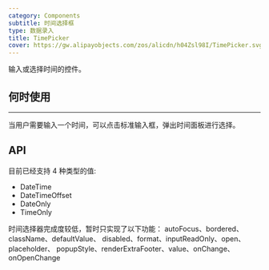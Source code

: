 ```yaml
---
category: Components
subtitle: 时间选择框
type: 数据录入
title: TimePicker
cover: https://gw.alipayobjects.com/zos/alicdn/h04Zsl98I/TimePicker.svg
---
```


输入或选择时间的控件。

## 何时使用

---

当用户需要输入一个时间，可以点击标准输入框，弹出时间面板进行选择。

## API

目前已经支持 4 种类型的值:

- DateTime
- DateTimeOffset
- DateOnly
- TimeOnly

时间选择器完成度较低，暂时只实现了以下功能：
autoFocus、bordered、className、defaultValue、
disabled、format、inputReadOnly、open、placeholder、
popupStyle、renderExtraFooter、value、onChange、onOpenChange
